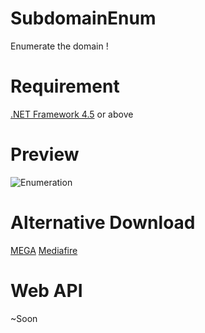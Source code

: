 # SubdomainEnum
Enumerate the domain !

# Requirement
[.NET Framework 4.5](https://www.microsoft.com/en-us/download/details.aspx?id=30653) or above

# Preview
![Enumeration](https://image.prntscr.com/image/as_yrAx_TuCLtkyWK_4ebQ.png)

# Alternative Download
[MEGA](https://mega.nz/#!bANWjCqR!KmtQr4uYdoNroGcFR1hK-G1AWoKhUsNyXxBqMsIdThM) [Mediafire](https://www.mediafire.com/file/oczmvxmf4oxi915/SubdomainEnum.exe/file)

# Web API
~Soon
